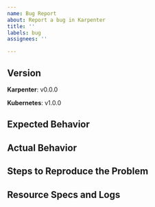 ```yaml
---
name: Bug Report
about: Report a bug in Karpenter
title: ''
labels: bug
assignees: ''

---
```


## Version
<!-- https://github.com/aws/karpenter/releases -->
**Karpenter**: v0.0.0
<!-- kubectl version | grep Server -->
**Kubernetes**: v1.0.0

## Expected Behavior
<!-- Briefly describe what you expect to happen -->

## Actual Behavior
<!-- Briefly describe what is actually happening -->

## Steps to Reproduce the Problem
<!-- How can a maintainer reproduce this issue (be detailed) -->

## Resource Specs and Logs
<!-- Include Provisioner spec(s), pod spec(s), and Karpenter controller logs when you experienced the bug  -->
